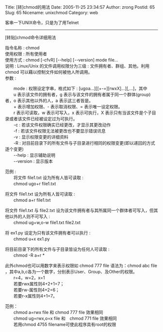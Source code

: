 Title: [转]chmod的用法
Date: 2005-11-25 23:34:57
Author: zrong
Postid: 65
Slug: 65
Nicename: unixchmod
Category: web

客串一下UNIX命令，只是为了用Telnet

--------------------------------------------------------------------------------

[转贴]chmod命令详细用法

指令名称 : chmod  
使用权限 : 所有使用者  
使用方式 : chmod [-cfvR] [--help] [--version] mode file...  
说明 : Linux/Unix 的文件调用权限分为三级 : 文件拥有者、群组、其他。利用
chmod 可以藉以控制文件如何被他人所调用。  
参数 :

<!--more-->  
　　mode : 权限设定字串，格式如下 :
[ugoa...][[+-=][rwxX]...][,...]，其中  
　　u 表示该文件的拥有者，g
表示与该文件的拥有者属于同一个群体(group)者，o 表示其他以外的人，a
表示这三者皆是。  
　　+ 表示增加权限、- 表示取消权限、= 表示唯一设定权限。  
　　r 表示可读取，w 表示可写入，x 表示可执行，X
表示只有当该文件是个子目录或者该文件已经被设定过为可执行。  
　　-c : 若该文件权限确实已经更改，才显示其更改动作  
　　-f : 若该文件权限无法被更改也不要显示错误讯息  
　　-v : 显示权限变更的详细资料  
　　-R :
对目前目录下的所有文件与子目录进行相同的权限变更(即以递回的方式逐个变更)  
　　--help : 显示辅助说明  
　　--version : 显示版本

范例 :  
　　将文件 file1.txt 设为所有人皆可读取 :  
　　chmod ugo+r file1.txt

将文件 file1.txt 设为所有人皆可读取 :  
　　chmod a+r file1.txt

将文件 file1.txt 与 file2.txt
设为该文件拥有者与其所属同一个群体者可写入，但其他以外的人则不可写入 :  
　　chmod ug+w,o-w file1.txt file2.txt

将 ex1.py 设定为只有该文件拥有者可以执行 :  
　　chmod u+x ex1.py

将目前目录下的所有文件与子目录皆设为任何人可读取 :  
　　chmod -R a+r \*

此外chmod也可以用数字来表示权限如 chmod 777 file 语法为：chmod abc file
，其中a,b,c各为一个数字，分别表示User、Group、及Other的权限。  
　　r=4，w=2，x=1  
　　若要rwx属性则4+2+1=7；  
　　若要rw-属性则4+2=6；  
　　若要r-x属性则4+1=7。

范例：  
　　chmod a=rwx file 和 chmod 777 file 效果相同  
　　chmod ug=rwx,o=x file 和　chmod 771 file 效果相同  
　　若用chmod 4755 filename可使此程序具有root的权限

